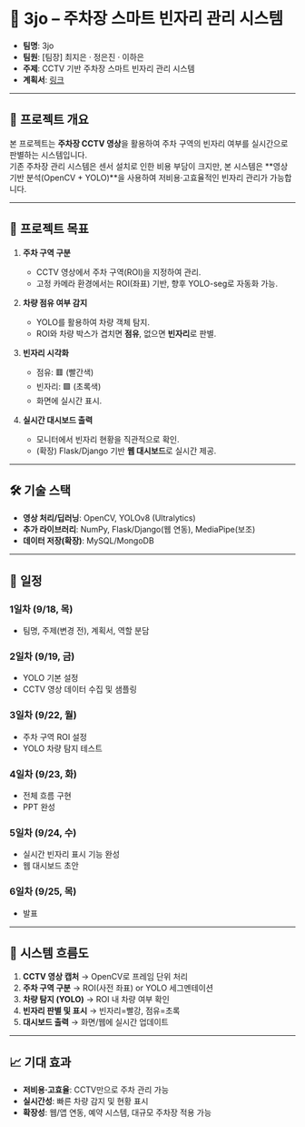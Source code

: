 # 🚗 3jo – 주차장 스마트 빈자리 관리 시스템

- **팀명**: 3jo  
- **팀원**: [팀장] 최지은 · 정은진 · 이하은  
- **주제**: CCTV 기반 주차장 스마트 빈자리 관리 시스템  
- **계획서**: [링크](https://docs.google.com/presentation/d/1ApCFfZzf_D2mYTSFcA1GCaDK9Jv3D6v9RlgkbTWBFfI/edit?usp=sharing)

---

## 📌 프로젝트 개요
본 프로젝트는 **주차장 CCTV 영상**을 활용하여 주차 구역의 빈자리 여부를 실시간으로 판별하는 시스템입니다.  
기존 주차장 관리 시스템은 센서 설치로 인한 비용 부담이 크지만, 본 시스템은 **영상 기반 분석(OpenCV + YOLO)**을 사용하여 저비용·고효율적인 빈자리 관리가 가능합니다.  

---

## 🎯 프로젝트 목표
1. **주차 구역 구분**  
   - CCTV 영상에서 주차 구역(ROI)을 지정하여 관리.  
   - 고정 카메라 환경에서는 ROI(좌표) 기반, 향후 YOLO-seg로 자동화 가능.  

2. **차량 점유 여부 감지**  
   - YOLO를 활용하여 차량 객체 탐지.  
   - ROI와 차량 박스가 겹치면 **점유**, 없으면 **빈자리**로 판별.  

3. **빈자리 시각화**  
   - 점유: 🟥 (빨간색)  
   - 빈자리: 🟩 (초록색)  
   - 화면에 실시간 표시.  

4. **실시간 대시보드 출력**  
   - 모니터에서 빈자리 현황을 직관적으로 확인.  
   - (확장) Flask/Django 기반 **웹 대시보드**로 실시간 제공.  

---

## 🛠️ 기술 스택
- **영상 처리/딥러닝**: OpenCV, YOLOv8 (Ultralytics)  
- **추가 라이브러리**: NumPy, Flask/Django(웹 연동), MediaPipe(보조)  
- **데이터 저장(확장)**: MySQL/MongoDB  

---

## 📅 일정

### 1일차 (9/18, 목)
- 팀명, 주제(변경 전), 계획서, 역할 분담  

### 2일차 (9/19, 금)
- YOLO 기본 설정  
- CCTV 영상 데이터 수집 및 샘플링  

### 3일차 (9/22, 월)
- 주차 구역 ROI 설정  
- YOLO 차량 탐지 테스트  

### 4일차 (9/23, 화)
- 전체 흐름 구현  
- PPT 완성  

### 5일차 (9/24, 수)
- 실시간 빈자리 표시 기능 완성  
- 웹 대시보드 초안  

### 6일차 (9/25, 목)
- 발표  

---

## 🚀 시스템 흐름도
1. **CCTV 영상 캡처** → OpenCV로 프레임 단위 처리  
2. **주차 구역 구분** → ROI(사전 좌표) or YOLO 세그멘테이션  
3. **차량 탐지 (YOLO)** → ROI 내 차량 여부 확인  
4. **빈자리 판별 및 표시** → 빈자리=빨강, 점유=초록  
5. **대시보드 출력** → 화면/웹에 실시간 업데이트  

---

## 📈 기대 효과
- **저비용·고효율**: CCTV만으로 주차 관리 가능  
- **실시간성**: 빠른 차량 감지 및 현황 표시  
- **확장성**: 웹/앱 연동, 예약 시스템, 대규모 주차장 적용 가능  

